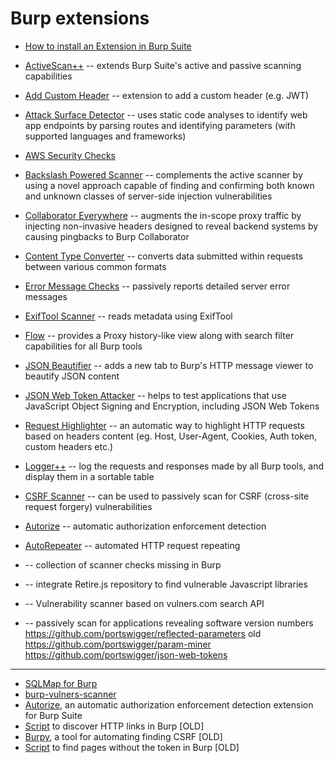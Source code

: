 # Burp extensions
- [How to install an Extension in Burp Suite](https://support.portswigger.net/customer/portal/articles/1965930-how-to-install-an-extension-in-burp-suite)

- [ActiveScan++](https://github.com/portswigger/active-scan-plus-plus) -- extends Burp Suite's active and passive scanning capabilities
- [Add Custom Header](https://github.com/portswigger/add-custom-header) -- extension to add a custom header (e.g. JWT)
- [Attack Surface Detector](https://github.com/portswigger/attack-surface-detector) -- uses static code analyses to identify web app endpoints by parsing routes and identifying parameters (with supported languages and frameworks)
- [AWS Security Checks](https://github.com/portswigger/aws-security-checks)
- [Backslash Powered Scanner](https://github.com/portswigger/backslash-powered-scanner) -- complements the active scanner by using a novel approach capable of finding and confirming both known and unknown classes of server-side injection vulnerabilities
- [Collaborator Everywhere](https://github.com/PortSwigger/collaborator-everywhere) -- augments the in-scope proxy traffic by injecting non-invasive headers designed to reveal backend systems by causing pingbacks to Burp Collaborator
- [Content Type Converter](https://github.com/portswigger/content-type-converter) --  converts data submitted within requests between various common formats
- [Error Message Checks](https://github.com/portswigger/error-message-checks) -- passively reports detailed server error messages
- [ExifTool Scanner](https://github.com/portswigger/exiftool-scanner) -- reads metadata using ExifTool
- [Flow](https://github.com/portswigger/flow) -- provides a Proxy history-like view along with search filter capabilities for all Burp tools

- [JSON Beautifier](https://github.com/portswigger/json-beautifier) -- adds a new tab to Burp's HTTP message viewer to beautify JSON content
- [JSON Web Token Attacker](https://github.com/portswigger/json-web-token-attacker) -- helps to test applications that use JavaScript Object Signing and Encryption, including JSON Web Tokens
- [Request Highlighter](https://github.com/portswigger/request-highlighter) -- an automatic way to highlight HTTP requests based on headers content (eg. Host, User-Agent, Cookies, Auth token, custom headers etc.)
- [Logger++](https://github.com/portswigger/logger-plus-plus) -- log the requests and responses made by all Burp tools, and display them in a sortable table
- [CSRF Scanner](https://github.com/portswigger/csrf-scanner) -- can be used to passively scan for CSRF (cross-site request forgery) vulnerabilities
- [Autorize](https://github.com/portswigger/autorize) -- automatic authorization enforcement detection
- [AutoRepeater](https://github.com/portswigger/auto-repeater) -- automated HTTP request repeating
- [](https://github.com/portswigger/additional-scanner-checks) -- collection of scanner checks missing in Burp
- [](https://github.com/portswigger/retire-js) -- integrate Retire.js repository to find vulnerable Javascript libraries
- [](https://github.com/portswigger/software-vulnerability-scanner) -- Vulnerability scanner based on vulners.com search API
- [](https://github.com/portswigger/software-version-reporter) -- passively scan for applications revealing software version numbers
https://github.com/portswigger/reflected-parameters old
https://github.com/portswigger/param-miner
https://github.com/portswigger/json-web-tokens


* * *

- [SQLMap for Burp](https://support.portswigger.net/customer/en/portal/articles/2791040-using-burp-with-sqlmap)
- [burp-vulners-scanner](https://github.com/vulnersCom/burp-vulners-scanner)
- [Autorize](https://github.com/Quitten/Autorize), an automatic authorization enforcement detection extension for Burp Suite
- [Script](https://github.com/arvinddoraiswamy/mywebappscripts/tree/master/ForceSSL) to discover HTTP links in Burp [OLD]
- [Burpy](https://github.com/debasishm89/burpy), a tool for automating finding CSRF	[OLD]
- [Script](https://github.com/arvinddoraiswamy/mywebappscripts/blob/master/BurpExtensions/csrf_token_detect.py) to find pages without the token in Burp [OLD]
